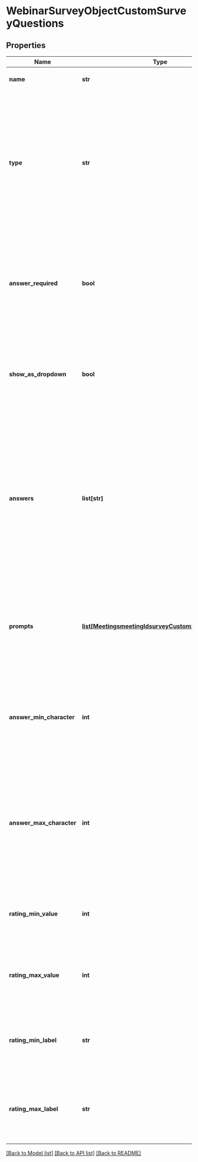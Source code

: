 # WebinarSurveyObjectCustomSurveyQuestions

## Properties
Name | Type | Description | Notes
------------ | ------------- | ------------- | -------------
**name** | **str** | The survey question, up to 420 characters. | [optional] 
**type** | **str** | The survey&#x27;s question and answer type.  * &#x60;single&#x60; - Single choice.  * &#x60;multiple&#x60; - Multiple choice.  * &#x60;matching&#x60; - Matching.  * &#x60;rank_order&#x60; - Rank order  * &#x60;short_answer&#x60; - Short answer  * &#x60;long_answer&#x60; - Long answer.  * &#x60;fill_in_the_blank&#x60; - Fill in the blank  * &#x60;rating_scale&#x60; - Rating scale. | [optional] 
**answer_required** | **bool** | Whether participants must answer the question.  * &#x60;true&#x60; - The participant must answer the question.  * &#x60;false&#x60; - The participant does not need to answer the question.    This value defaults to &#x60;false&#x60;. | [optional] [default to False]
**show_as_dropdown** | **bool** | Whether to display the radio selection as a drop-down box.  * &#x60;true&#x60; - Show as a drop-down box.  * &#x60;false&#x60; - Do not show as a drop-down box.    This value defaults to &#x60;false&#x60;. | [optional] [default to False]
**answers** | **list[str]** | The survey question&#x27;s available answers. This field requires a **minimum** of two answers.   * For &#x60;single&#x60; and &#x60;multiple&#x60; questions, you can only provide a maximum of 50 answers.  * For &#x60;matching&#x60; polls, you can only provide a maximum of 16 answers.  * For &#x60;rank_order&#x60; polls, you can only provide a maximum of seven answers. | [optional] 
**prompts** | [**list[MeetingsmeetingIdsurveyCustomSurveyPrompts]**](MeetingsmeetingIdsurveyCustomSurveyPrompts.md) | Information about the prompt questions. This field only applies to &#x60;matching&#x60; and &#x60;rank_order&#x60; questions. You **must** provide a minimum of two prompts, up to a maximum of 10 prompts. | [optional] 
**answer_min_character** | **int** | The allowed minimum number of characters. This field only applies to &#x60;short_answer&#x60; and &#x60;long_answer&#x60; questions. You must provide at least a **one** character minimum value. | [optional] 
**answer_max_character** | **int** | The allowed maximum number of characters. This field only applies to &#x60;short_answer&#x60; and &#x60;long_answer&#x60; questions.  * For &#x60;short_answer&#x60; question, a maximum of 500 characters.  * For &#x60;long_answer&#x60; question, a maximum of 2,000 characters. | [optional] 
**rating_min_value** | **int** | The rating scale&#x27;s minimum value. This value cannot be less than zero.    This field only applies to the &#x60;rating_scale&#x60; survey. | [optional] 
**rating_max_value** | **int** | The rating scale&#x27;s maximum value, up to a maximum value of 10.    This field only applies to the &#x60;rating_scale&#x60; survey. | [optional] 
**rating_min_label** | **str** | The low score label used for the &#x60;rating_min_value&#x60; field, up to 50 characters.    This field only applies to the &#x60;rating_scale&#x60; survey. | [optional] 
**rating_max_label** | **str** | The high score label used for the &#x60;rating_max_value&#x60; field, up to 50 characters.    This field only applies to the &#x60;rating_scale&#x60; survey. | [optional] 

[[Back to Model list]](../README.md#documentation-for-models) [[Back to API list]](../README.md#documentation-for-api-endpoints) [[Back to README]](../README.md)

